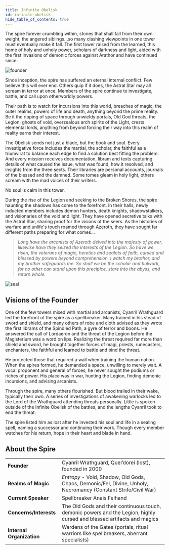 ```yaml
---
title: Infinite Obelisk
id: infinite-obelisk
hide_table_of_contents: true
---
```


The spire forever crumbling within, stones that shall fall from their own weight, the angered siblings...so many clashing viewpoints in one tower must eventually make it fall. The first tower raised from the learned, this home of holy and unholy power, scholars of darkness and light, aided with the first invasions of demonic forces against Arathor and have continued since. 

<div class="imgright">

![founder](/img/magesterium/art-obelisk.png)

</div>

Since inception, the spire has suffered an eternal internal conflict. Few believe this will ever end. Others quip if it does, the Astral Star may all scream in terror at once. Members of the spire continue to investigate, battle, and call upon otherworldly powers.

Their path is to watch for incursions into this world, breaches of magic, the outer realms, powers of life and death, anything beyond the prime reality. Be it the ripping of space through unwieldy portals, Old God threats, the Legion, ghosts of void, overzealous arch spirits of the Light, crests elemental lords, anything from beyond forcing their way into this realm of reality earns their interest. 

The Obelisk sends not just a blade, but the book and soul. Every investigative force includes the martial, the scholar, the faithful as a triumvirat to balance each edge to find a solution best fitting the problem. And every mission receives documentation, libram and texts capturing details of what caused the issue, what was found, how it resolved, and insights from the three sects. Their libraries are personal accounts, journals of the blessed and the damned. Some tomes gleam in holy light, others scream with the mad voices of their writers. 

No soul is calm in this tower.

During the rise of the Legion and seeking to the Broken Shores, the spire haunting the shadows has come to the forefront. In their halls, newly inducted members includes demon hunters, death knights, shadowstalkers, and visionaries of the void and light. They have opened secretive talks with the Astral Star, sharing proof for the visions of the seers. As the histories of warfare and unlife's touch roamed through Azeroth, they have sought far different paths preparing for what comes...

> *Long have the arcanists of Azeroth delved into the majesty of power, likewise have they seized the interests of the Legion. So have we risen, the veterans of magic, heretics and zealots of faith, cursed and blessed by powers beyond comprehension. I watch my brother, and my brother safeguards me. So shall we be the scholar and bulwark, for no other can stand upon this precipice, stare into the abyss, and return whole.*

![seal](/img/magesterium/seal-infinite-obelisk.png)

## Visions of the Founder

One of the few towers mixed with martial and arcanists, Cyanril Wrathguard led the forefront of the spire as a spellbreaker. Many trained in his stead of sword and shield, and many others of robe and cloth advised as they wrote the first librams of the Spindled Path, a gyre of terror and boons. He answered the call of Lordaeron and the threat of the Legion before the Magisterium was a word on lips. Realizing the threat required far more than shield and sword, he brought together forces of magi, priests, runecasters, enchanters, the faithful and learned to battle and bind the threat.

He protected those that required a wall when training the human nation. When the spires formed, he demanded a space, unwilling to merely wait. A vocal proponent and general of forces, he never sought the podiums or riches of power. His place was in war, hunting the Legion, finding demonic incursions, and advising arcanists. 

Through the spire, many others flourished. But blood trailed in their wake, typically their own. A series of investigations of awakening warlocks led to the Lord of the Wrathguard attending threats personally. Little is spoken outside of the Infinite Obelisk of the battles, and the lengths Cyanril took to end the threat. 

The spire listed him as lost after he invested his soul and life in a sealing spell, naming a successor and continuing their work. Though every member watches for his return, hope in their heart and blade in hand. 

## About the Spire 

<div class="info-rows">

| | |
| -- | -- |
| **Founder** | Cyanril Wrathguard, Quel’dorei (lost), founded in 2000 |
| **Realms of Magic** | *Entropy* - Void, Shadow, Old Gods, Chaos, Demonic/Fel, Divine, Unholy, Necromancy (Constant Strife/Civil War) |
| **Current Speaker** | Spellbreaker Anais Felhand |
| **Concerns/Interests** | The Old Gods and their continuous touch, demonic powers and the Legion, highly cursed and blessed artifacts and magics |
| **Internal Organization** | Wardens of the Gates (portals, ritual warriors like spellbreakers, aberrant specialists) |

</div>